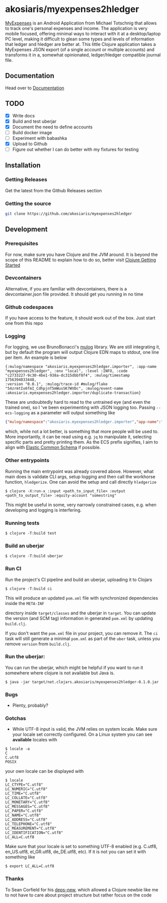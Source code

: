 # akosiaris/myexpenses2hledger

[MyExpenses](https://www.myexpenses.mobi/) is an Android Application from
Michael Totschnig that allows to track one's personal expenses and income. The
application is very mobile focused, offering minimal ways to interact with it
at a desktop/laptop PC level, making it difficult to glean some types and
levels of information that ledger and hledger are better at. This little
Clojure application takes a MyExpenses JSON export (of a single account or
multiple accounts) and transforms it in a, somewhat opinionated, ledger/hledger
compatible journal file.

## Documentation

Head over to [Documentation](doc/intro.md)

## TODO

* [x] Write docs
* [x] Build and test uberjar
* [x] Document the need to define accounts
* [ ] Build docker image
* [ ] Experiment with babashka
* [x] Upload to Github
* [ ] Figure out whether I can do better with my fixtures for testing

## Installation

### Getting Releases

Get the latest from the Github Releases section

### Getting the source

```bash
git clone https://github.com/akosiaris/myexpenses2hledger
```

## Development

### Prerequisites

For now, make sure you have Clojure and the JVM around. It is beyond the scope
of this README to explain how to do so, better visit
[Clojure Getting Started](https://clojure.org/guides/getting_started)

### Devcontainers

Alternative, if you are familiar with devcontainers, there is a
devcontainer.json file provided. It should get you running in no time

### Github codespaces

If you have access to the feature, it should work out of the box. Just start
one from this repo

### Logging
For logging, we use BrunoBonacci's
[mulog](https://github.com/BrunoBonacci/mulog) library. We are still
integrating it, but by default the program will output Clojure EDN maps to
stdout, one line per item. An example is below

```edn
{:mulog/namespace "akosiaris.myexpenses2hledger.importer", :app-name
"myexpenses2hledger", :env "local", :level :INFO, :code
"c2733227-9c30-4be1-938a-dc315dbbf8f4", :mulog/timestamp 1756394833448,
:version "0.0.1", :mulog/trace-id #mulog/flake
"54zrmtIx6fmI_CdhpjnT5mWusSK7WVDc", :mulog/event-name
:akosiaris.myexpenses2hledger.importer/duplicate-transaction}
```

These are undoubtedly hard to read to the untrained eye (and even the trained
one), so I 've been experimenting with JSON logging too. Passing
`--ecs-logging` as a parameter will output something like

```json
{"mulog/namespace":"akosiaris.myexpenses2hledger.importer","app-name":"myexpenses2hledger","env":"local","level":"INFO","code":"c2733227-9c30-4be1-938a-dc315dbbf8f4","mulog/timestamp":1756457356691,"version":"0.0.1","mulog/trace-id":"55-keDXlziZ7Z_wW9KAppy2C5Yr6RDjm","mulog/event-name":"akosiaris.myexpenses2hledger.importer/duplicate-transaction"}
```

which, while not a lot better, is something that more people will be used to.
More importantly, it can be read using e.g. `jq` to manipulate it, selecting
specific parts and pretty printing them. As the ECS prefix signifies, I aim to
align with [Elastic Common Schema](https://www.elastic.co/docs/reference/ecs)
if possible.

### Other entrypoints

Running the main entrypoint was already covered above. However, what main does
is validate CLI args, setup logging and then call the workhorse function,
`hledgerize`. One can avoid the setup and call directly `hledgerize`

```shell
$ clojure -X:run-x :input <path_to_input_file> :output <path_to_output_file> :equity-account "somestring"
```

This might be useful in some, very narrowly constrained cases, e.g. when
developing and logging is interfering.

### Running tests
```shell
$ clojure -T:build test
```

### Build an uberjar
```shell
$ clojure -T:build uberjar
```

###  Run CI

Run the project's CI pipeline and build an uberjar, uploading it to Clojars

```shell
$ clojure -T:build ci
```

This will produce an updated `pom.xml` file with synchronized dependencies
inside the `META-INF`

directory inside `target/classes` and the uberjar in `target`. You can update
the version (and SCM tag) information in generated `pom.xml` by updating
`build.clj`.

If you don't want the `pom.xml` file in your project, you can remove it. The
`ci` task will still generate a minimal `pom.xml` as part of the `uber` task,
unless you remove `version` from `build.clj`.

### Run the uberjar:

You can run the uberjar, which might be helpful if you want to run it somewhere
where clojure is not available but Java is.

```shell
$ java -jar target/net.clojars.akosiaris/myexpenses2hledger-0.1.0.jar
```


### Bugs

* Plenty, probably?

### Gotchas

* While UTF-8 input is valid, the JVM relies on system locale. Make sure your
  locale set correctly configured. On a Linux system you can see **available**
locales with

```shell
$ locale -a
C
C.utf8
POSIX
```

your own locale can be displayed with

```shell
$ locale
LC_CTYPE="C.utf8"
LC_NUMERIC="C.utf8"
LC_TIME="C.utf8"
LC_COLLATE="C.utf8"
LC_MONETARY="C.utf8"
LC_MESSAGES="C.utf8"
LC_PAPER="C.utf8"
LC_NAME="C.utf8"
LC_ADDRESS="C.utf8"
LC_TELEPHONE="C.utf8"
LC_MEASUREMENT="C.utf8"
LC_IDENTIFICATION="C.utf8"
LC_ALL=C.utf8
```

Make sure that your locale is set to something UTF-8 enabled (e.g. C.utf8,
en\_US.utf8, el\_GR.utf8, de\_DE.utf8, etc). If it is not you can set it with
something like

```shell
$ export LC_ALL=C.utf8
```

### Thanks

To Sean Corfield for his [deps-new](https://github.com/seancorfield/deps-new),
which allowed a Clojure newbie like me to not have to care about project
structure but rather focus on the code
